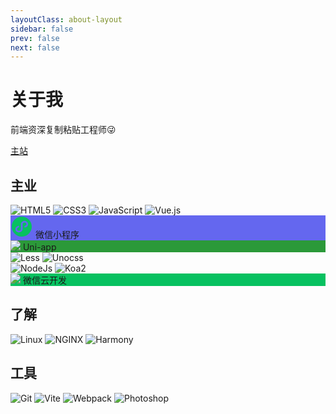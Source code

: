 ```yaml
---
layoutClass: about-layout
sidebar: false
prev: false
next: false
---
```


<style>
.about-layout .badgebox{
  display: flex;
  flex-wrap: wrap
}
.about-layout .badgebox .shields{
  margin-right: 6px;
  margin-bottom: 6px;
}
.about-layout .badge{
  display: flex;
  align-items: center;
  justify-content: center;
  height: 20px;
  font-size: 0;
  line-height: 20px;
  margin-right: 6px;
  margin-bottom: 6px;
  background: #333;
  border-radius: 4px;
  padding: 0 4px;
}
.about-layout .badge .icon{
  width: 18px;
  height: 18px;
  margin: 0;
  /* 图片颜色为白色 */
  filter: brightness(0) invert(1);
}
.about-layout .badge span{
  font-size: 10px;
  line-height: 1;
  color: #fff;
  margin-left: 2px;
  margin-right: 2px;
}
</style>

# 关于我
前端资深复制粘贴工程师😜

[主站](https://duminghong.com/)


## 主业

<div class="badgebox">
  <img class="shields" src="/assets/badges/HTML5.svg" alt="HTML5" />
  <img class="shields" src="/assets/badges/CSS3.svg" alt="CSS3" />
  <img class="shields" src="/assets/badges/JavaScript.svg" alt="JavaScript" />
  <img class="shields" src="/assets/badges/Vue.svg" alt="Vue.js" />
</div>
<div class="badgebox">
  <div class="badge" style="background: #6467ef">
    <img class="icon" src="data:image/svg+xml;charset=UTF-8,%3csvg width='36' height='36' xmlns='http://www.w3.org/2000/svg'%3e%3cpath d='M27.4362985 16.6454925c-.7072239 1.1607165-1.8835821 2.0505075-3.2927761 2.4601791-.0354627.0102687-.0705672.0212538-.1062687.0309254-.2176716.0618508-.4409552.0997015-.6622089.0997015-.9763582 0-1.5276418-.6594627-1.2315224-1.4730746.216597-.5949851.785194-1.097194 1.4791642-1.3296717 1.0755821-.3922388 1.8271044-1.2868059 1.8271044-2.3277612 0-1.4026268-1.3645373-2.5397014-3.0476417-2.5397014-1.6832239 0-3.0476418 1.1370746-3.0476418 2.5397014v7.788418c0 1.8730746-1.0852538 3.515582-2.709015 4.4445373-.8851343.506388-1.9277612.8040597-3.0475224.8040597-3.1743283 0-5.75665667-2.3545075-5.75665667-5.248597 0-.9211941.26340299-1.7863881.72238806-2.5397015.71032836-1.1658508 1.89397011-2.0586269 3.31164181-2.4656717.001194-.0003582.0022686-.0007164.0034627-.0010746.2390447-.0743881.4869253-.1157015.7313433-.1157015.9806567 0 1.5345671.6625672 1.2371343 1.4797612-.2015523.553791-.7443582 1.0306866-1.377194 1.2844179-.0755821.025194-.1491344.0534925-.2217314.0833433-1.0052537.4150448-1.6980298 1.2762985-1.6980298 2.2746269 0 1.4026268 1.3644179 2.539582 3.0476417 2.539582 1.6831045 0 3.0475224-1.1369552 3.0475224-2.539582v-7.788418c0-1.873194 1.0851344-3.515582 2.709015-4.44465667.8851343-.50638806 1.9277612-.8040597 3.0476418-.8040597 3.1742089 0 5.7566567 2.35450747 5.7566567 5.24871637 0 .9210747-.2635224 1.7863881-.7225075 2.5397015M18 2C9.16346269 2 2 9.16346269 2 18c0 8.8365373 7.16346269 16 16 16 8.8365373 0 16-7.1634627 16-16 0-8.83653731-7.1634627-16-16-16' fill='%2307C160' fill-rule='evenodd'/%3e%3c/svg%3e" />
    <span>微信小程序</span>
  </div>
  <div class="badge" style="background: #2b9939">
    <img class="icon" src="https://qiniu-web-assets.dcloud.net.cn/unidoc/zh/uni.png" />
    <span>Uni-app</span>
  </div>
</div>
<div class="badgebox">
  <img class="shields" src="/assets/badges/Less.svg" alt="Less" />
  <img class="shields" src="/assets/badges/Unocss.svg" alt="Unocss" />
</div>
<div class="badgebox">
  <img class="shields" src="/assets/badges/NodeJs.svg" alt="NodeJs" />
  <img class="shields" src="/assets/badges/Koa2.svg" alt="Koa2" />
  <div class="badge" style="background: #07c160">
    <img class="icon" src="https://static-index-4gtuqm3bfa95c963-1304825656.tcloudbaseapp.com/official-website/favicon.svg" />
    <span>微信云开发</span>
  </div>
</div>




## 了解
<div class="badgebox">
  <img class="shields" src="/assets/badges/Linux.svg" alt="Linux" />
  <img class="shields" src="/assets/badges/NGINX.svg" alt="NGINX" />
  <img class="shields" src="/assets/badges/Harmony.svg" alt="Harmony" />
</div>


## 工具
<div class="badgebox">
  <img class="shields" src="/assets/badges/Git.svg" alt="Git" />
  <img class="shields" src="/assets/badges/Vite.svg" alt="Vite" />
  <img class="shields" src="/assets/badges/Webpack.svg" alt="Webpack" />
  <img class="shields" src="/assets/badges/Photoshop.svg" alt="Photoshop" />
</div>